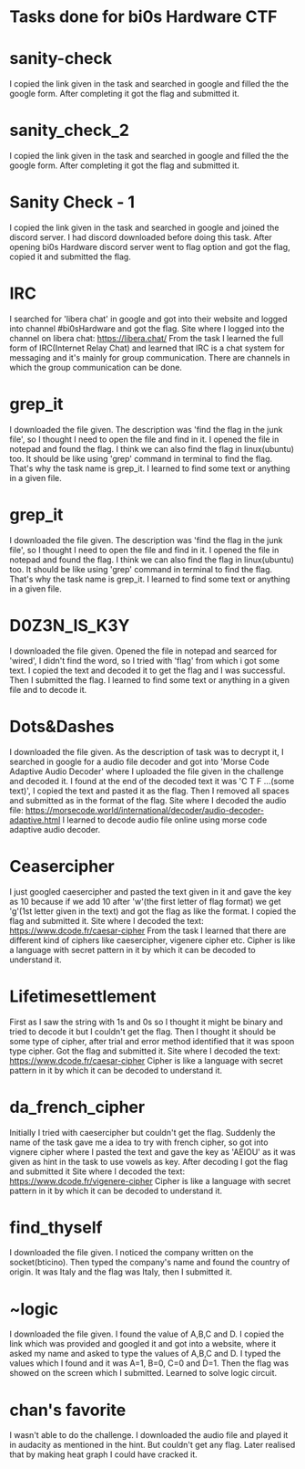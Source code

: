 # Tasks done for bi0s Hardware CTF

# sanity-check
I copied the link given in the task and searched in google and filled the the google form. After completing it got the flag and submitted it.

# sanity_check_2
I copied the link given in the task and searched in google and filled the the google form. After completing it got the flag and submitted it.

# Sanity Check - 1
I copied the link given in the task and searched in google and joined the discord server. I had discord downloaded before doing this task. After opening bi0s Hardware discord server went to flag option and got the flag, copied it and submitted the flag.

# IRC
I searched for 'libera chat' in google and got into their website and logged into channel #bi0sHardware and got the flag.
Site where I logged into the channel on libera chat: https://libera.chat/
From the task I learned the full form of IRC(Internet Relay Chat) and learned that IRC is a chat system for messaging and it's mainly for group communication. There are channels in which the group communication can be done.

# grep_it
I downloaded the file given. The description was 'find the flag in the junk file', so I thought I need to open the file and find in it. I opened the file in notepad and found the flag.
I think we can also find the flag in linux(ubuntu) too. It should be like using 'grep' command in terminal to find the flag. That's why the task name is grep_it.
I learned to find some text or anything in a given file.

# grep_it
I downloaded the file given. The description was 'find the flag in the junk file', so I thought I need to open the file and find in it. I opened the file in notepad and found the flag.
I think we can also find the flag in linux(ubuntu) too. It should be like using 'grep' command in terminal to find the flag. That's why the task name is grep_it.
I learned to find some text or anything in a given file.

# D0Z3N_IS_K3Y
I downloaded the file given. Opened the file in notepad and searced for 'wired', I didn't find the word, so I tried with 'flag' from which i got some text. I copied the text and decoded it to get the flag and I was successful. Then I submitted the flag.
I learned to find some text or anything in a given file and to decode it.

# Dots&Dashes
I downloaded the file given. As the description of task was to decrypt it, I searched in google for a audio file decoder and got into 'Morse Code Adaptive Audio Decoder' where I uploaded the file given in the challenge and decoded it. I found at the end of the decoded text it was 'C T F ...(some text)', I copied the text and pasted it as the flag. Then I removed all spaces and submitted as in the format of the flag.
Site where I decoded the audio file: https://morsecode.world/international/decoder/audio-decoder-adaptive.html
I learned to decode audio file online using morse code adaptive audio decoder.

# Ceasercipher
I just googled caesercipher and pasted the text given in it and gave the key as 10 because if we add 10 after 'w'(the first letter of flag format) we get 'g'(1st letter given in the text) and got the flag as like the format. I copied the flag and submitted it.
Site where I decoded the text: https://www.dcode.fr/caesar-cipher
From the task I learned that there are different kind of ciphers like caesercipher, vigenere cipher etc.
Cipher is like a language with secret pattern in it by which it can be decoded to understand it.

# Lifetimesettlement
First as I saw the string with 1s and 0s so I thought it might be binary and tried to decode it but I couldn't get the flag. Then I thought it should be some type of cipher, after trial and error method identified that it was spoon type cipher. Got the flag and submitted it.
Site where I decoded the text: https://www.dcode.fr/caesar-cipher
Cipher is like a language with secret pattern in it by which it can be decoded to understand it.

# da_french_cipher
Initially I tried with caesercipher but couldn't get the flag. Suddenly the name of the task gave me a idea to try with french cipher, so got into vignere cipher where I pasted the text and gave the key as 'AEIOU' as it was given as hint in the task to use vowels as key. After decoding I got the flag and submitted it
Site where I decoded the text: https://www.dcode.fr/vigenere-cipher
Cipher is like a language with secret pattern in it by which it can be decoded to understand it.

# find_thyself
I downloaded the file given. I noticed the company written on the socket(bticino). Then typed the company's name and found the country of origin. It was Italy and the flag was Italy, then I submitted it.

# ~logic
I downloaded the file given. I found the value of A,B,C and D. I copied the link which was provided and googled it and got into a website, where it asked my name and asked to type the values of A,B,C and D. I typed the values which I found and it was A=1, B=0, C=0 and D=1. Then the flag was showed on the screen which I submitted.
Learned to solve logic circuit.

# chan's favorite
I wasn't able to do the challenge. I downloaded the audio file and played it in audacity as mentioned in the hint. But couldn't get any flag. Later realised that by making heat graph I could have cracked it.
